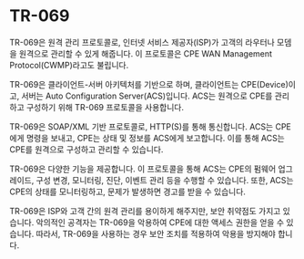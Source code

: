 # TR-069

TR-069은 원격 관리 프로토콜로, 인터넷 서비스 제공자(ISP)가 고객의 라우터나 모뎀을 원격으로 관리할 수 있게 해줍니다. 이 프로토콜은 CPE WAN Management Protocol(CWMP)라고도 불립니다.

TR-069은 클라이언트-서버 아키텍처를 기반으로 하며, 클라이언트는 CPE(Device)이고, 서버는 Auto Configuration Server(ACS)입니다. ACS는 원격으로 CPE를 관리하고 구성하기 위해 TR-069 프로토콜을 사용합니다.

TR-069은 SOAP/XML 기반 프로토콜로, HTTP(S)를 통해 통신합니다. ACS는 CPE에게 명령을 보내고, CPE는 상태 및 정보를 ACS에게 보고합니다. 이를 통해 ACS는 CPE를 원격으로 구성하고 관리할 수 있습니다.

TR-069은 다양한 기능을 제공합니다. 이 프로토콜을 통해 ACS는 CPE의 펌웨어 업그레이드, 구성 변경, 모니터링, 진단, 이벤트 관리 등을 수행할 수 있습니다. 또한, ACS는 CPE의 상태를 모니터링하고, 문제가 발생하면 경고를 받을 수 있습니다.

TR-069은 ISP와 고객 간의 원격 관리를 용이하게 해주지만, 보안 취약점도 가지고 있습니다. 악의적인 공격자는 TR-069을 악용하여 CPE에 대한 액세스 권한을 얻을 수 있습니다. 따라서, TR-069을 사용하는 경우 보안 조치를 적용하여 악용을 방지해야 합니다.
